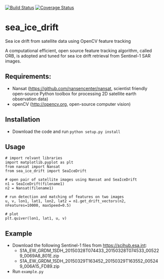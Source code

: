 [![Build Status](https://travis-ci.org/nansencenter/sea_ice_drift.svg?branch=master)](https://travis-ci.org/nansencenter/sea_ice_drift)
[![Coverage Status](https://coveralls.io/repos/nansencenter/sea_ice_drift/badge.svg?branch=master)](https://coveralls.io/r/nansencenter/sea_ice_drift)

# sea_ice_drift
Sea ice drift from satellite data using OpenCV feature tracking

A computational efficient, open source feature tracking algorithm, called ORB, is adopted and tuned for sea ice drift retrieval from Sentinel-1 SAR images.

## Requirements:
 * Nansat (https://github.com/nansencenter/nansat, scientist friendly open-source Python toolbox for processing 2D satellite earth observation data)
 * openCV (http://opencv.org, open-source computer vision)

## Installation
 * Download the code and run `python setup.py install`

## Usage
```
# import relvant libraries
import matplotlib.pyplot as plt
from nansat import Nansat
from sea_ice_drift import SeaIceDrift

# open pair of satellite images using Nansat and SeaIceDrift
n1 = SeaIceDrift(filename1)
n2 = Nansat(filename1)

# run detection and matching of features on two images
u, v, lon1, lat1, lon2, lat2 = n1.get_drift_vectors(n2, nFeatures=10000, maxSpeed=0.5)

# plot
plt.quiver(lon1, lat1, u, v)

```

## Example
 * Download the following Sentinel-1 files from https://scihub.esa.int:
   * S1A_EW_GRDM_1SDH_20150328T074433_20150328T074533_005229_0069A8_801E.zip
   * S1A_EW_GRDM_1SDH_20150329T163452_20150329T163552_005249_006A15_FD89.zip
 * Run `example.py`
